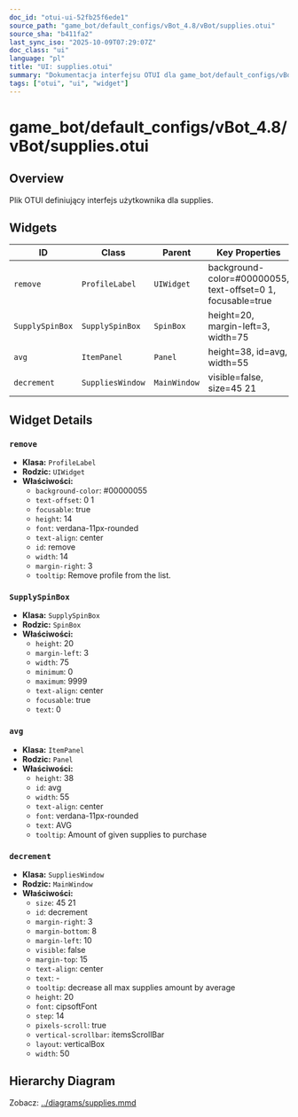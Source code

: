 ```yaml
---
doc_id: "otui-ui-52fb25f6ede1"
source_path: "game_bot/default_configs/vBot_4.8/vBot/supplies.otui"
source_sha: "b411fa2"
last_sync_iso: "2025-10-09T07:29:07Z"
doc_class: "ui"
language: "pl"
title: "UI: supplies.otui"
summary: "Dokumentacja interfejsu OTUI dla game_bot/default_configs/vBot_4.8/vBot/supplies.otui"
tags: ["otui", "ui", "widget"]
---
```


# game_bot/default_configs/vBot_4.8/vBot/supplies.otui

## Overview

Plik OTUI definiujący interfejs użytkownika dla supplies.

## Widgets

| ID | Class | Parent | Key Properties |
|----|-------|--------|----------------|
| `remove` | `ProfileLabel` | `UIWidget` | background-color=#00000055, text-offset=0 1, focusable=true |
| `SupplySpinBox` | `SupplySpinBox` | `SpinBox` | height=20, margin-left=3, width=75 |
| `avg` | `ItemPanel` | `Panel` | height=38, id=avg, width=55 |
| `decrement` | `SuppliesWindow` | `MainWindow` | visible=false, size=45 21 |

## Widget Details

### `remove`

- **Klasa:** `ProfileLabel`
- **Rodzic:** `UIWidget`
- **Właściwości:**
  - `background-color`: #00000055
  - `text-offset`: 0 1
  - `focusable`: true
  - `height`: 14
  - `font`: verdana-11px-rounded
  - `text-align`: center
  - `id`: remove
  - `width`: 14
  - `margin-right`: 3
  - `tooltip`: Remove profile from the list.

### `SupplySpinBox`

- **Klasa:** `SupplySpinBox`
- **Rodzic:** `SpinBox`
- **Właściwości:**
  - `height`: 20
  - `margin-left`: 3
  - `width`: 75
  - `minimum`: 0
  - `maximum`: 9999
  - `text-align`: center
  - `focusable`: true
  - `text`: 0

### `avg`

- **Klasa:** `ItemPanel`
- **Rodzic:** `Panel`
- **Właściwości:**
  - `height`: 38
  - `id`: avg
  - `width`: 55
  - `text-align`: center
  - `font`: verdana-11px-rounded
  - `text`: AVG
  - `tooltip`: Amount of given supplies to purchase

### `decrement`

- **Klasa:** `SuppliesWindow`
- **Rodzic:** `MainWindow`
- **Właściwości:**
  - `size`: 45 21
  - `id`: decrement
  - `margin-right`: 3
  - `margin-bottom`: 8
  - `margin-left`: 10
  - `visible`: false
  - `margin-top`: 15
  - `text-align`: center
  - `text`: -
  - `tooltip`: decrease all max supplies amount by average
  - `height`: 20
  - `font`: cipsoftFont
  - `step`: 14
  - `pixels-scroll`: true
  - `vertical-scrollbar`: itemsScrollBar
  - `layout`: verticalBox
  - `width`: 50

## Hierarchy Diagram

Zobacz: [../diagrams/supplies.mmd](../diagrams/supplies.mmd)
